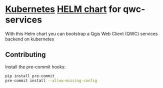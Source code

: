 # [Kubernetes](https://kubernetes.io/) [HELM chart](https://helm.sh/) for qwc-services

With this Helm chart you can bootstrap a Qgis Web Client (QWC)
services backend on kubernetes

## Contributing

Install the pre-commit hooks:

```bash
pip install pre-commit
pre-commit install --allow-missing-config
```
